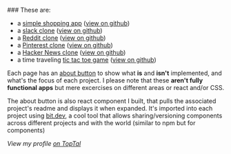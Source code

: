 ### These are: 
- a [simple shopping app](https://miguelhughes.github.io/shopping-app/) ([view on github](https://github.com/miguelhughes/shopping-app/tree/master))
- a [slack clone](https://miguelhughes.github.io/slack-clone/) ([view on github](https://github.com/miguelhughes/slack-clone/tree/master))
- a [Reddit clone](https://miguelhughes.github.io/reddit-clone/) ([view on github](https://github.com/miguelhughes/reddit-clone/tree/master))
- a [Pinterest clone](https://miguelhughes.github.io/pinterest-clone/) ([view on github](https://github.com/miguelhughes/pinterest-clone/tree/master))
- a [Hacker News clone](https://miguelhughes.github.io/hacker-news-clone/) ([view on github](https://github.com/miguelhughes/hacker-news-clone/tree/master))
- a time traveling [tic tac toe game](https://miguelhughes.github.io/tic-tac-toe/) ([view on github](https://github.com/miguelhughes/tic-tac-toe))


Each page has an [about button](https://bit.dev/miguelhughes/showcase/readme-viewer) to show what **is** and **isn't** implemented, and what's the focus of each project. I please note that these **aren't fully functional apps** but mere excercises on different areas or react and/or CSS.

The about button is also react component I built, that pulls the associated project's readme and displays it when expanded. It's imported into each project using [bit.dev](bit.dev), a cool tool that allows sharing/versioning components across different projects and with the world (similar to npm but for components)

_View my profile [on TopTal](https://www.toptal.com/resume/miguel-hughes#book-only-whiz-software-developers-today)_
